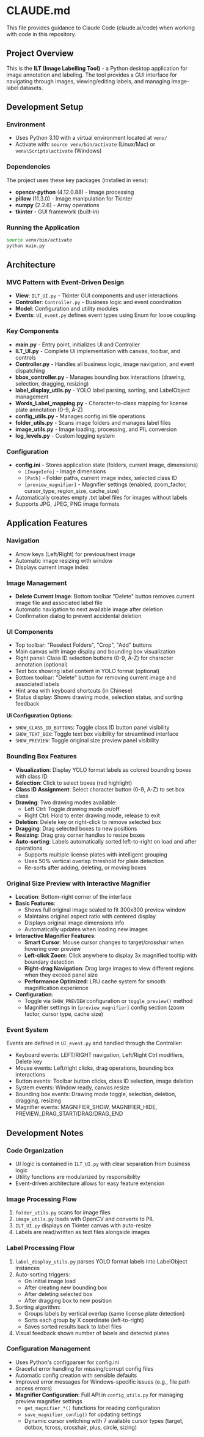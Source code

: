 # CLAUDE.md

This file provides guidance to Claude Code (claude.ai/code) when working with code in this repository.

## Project Overview

This is the **ILT (Image Labelling Tool)** - a Python desktop application for image annotation and labeling. The tool provides a GUI interface for navigating through images, viewing/editing labels, and managing image-label datasets.

## Development Setup

### Environment
- Uses Python 3.10 with a virtual environment located at `venv/`
- Activate with: `source venv/bin/activate` (Linux/Mac) or `venv\Scripts\activate` (Windows)

### Dependencies
The project uses these key packages (installed in venv):
- **opencv-python** (4.12.0.88) - Image processing
- **pillow** (11.3.0) - Image manipulation for Tkinter
- **numpy** (2.2.6) - Array operations
- **tkinter** - GUI framework (built-in)

### Running the Application
```bash
source venv/bin/activate
python main.py
```

## Architecture

### MVC Pattern with Event-Driven Design
- **View**: `ILT_UI.py` - Tkinter GUI components and user interactions
- **Controller**: `Controller.py` - Business logic and event coordination
- **Model**: Configuration and utility modules
- **Events**: `UI_event.py` defines event types using Enum for loose coupling

### Key Components
- **main.py** - Entry point, initializes UI and Controller
- **ILT_UI.py** - Complete UI implementation with canvas, toolbar, and controls
- **Controller.py** - Handles all business logic, image navigation, and event dispatching
- **bbox_controller.py** - Manages bounding box interactions (drawing, selection, dragging, resizing)
- **label_display_utils.py** - YOLO label parsing, sorting, and LabelObject management
- **Words_Label_mapping.py** - Character-to-class mapping for license plate annotation (0-9, A-Z)
- **config_utils.py** - Manages config.ini file operations
- **folder_utils.py** - Scans image folders and manages label files
- **image_utils.py** - Image loading, processing, and PIL conversion
- **log_levels.py** - Custom logging system

### Configuration
- **config.ini** - Stores application state (folders, current image, dimensions)
  - `[ImageInfo]` - Image dimensions
  - `[Path]` - Folder paths, current image index, selected class ID
  - `[preview_magnifier]` - Magnifier settings (enabled, zoom_factor, cursor_type, region_size, cache_size)
- Automatically creates empty .txt label files for images without labels
- Supports JPG, JPEG, PNG image formats

## Application Features

### Navigation
- Arrow keys (Left/Right) for previous/next image
- Automatic image resizing with window
- Displays current image index

### Image Management
- **Delete Current Image**: Bottom toolbar "Delete" button removes current image file and associated label file
- Automatic navigation to next available image after deletion
- Confirmation dialog to prevent accidental deletion

### UI Components
- Top toolbar: "Reselect Folders", "Crop", "Add" buttons
- Main canvas with image display and bounding box visualization
- Right panel: Class ID selection buttons (0-9, A-Z) for character annotation (optional)
- Text box showing label content in YOLO format (optional)
- Bottom toolbar: "Delete" button for removing current image and associated labels
- Hint area with keyboard shortcuts (in Chinese)
- Status display: Shows drawing mode, selection status, and sorting feedback

**UI Configuration Options:**
- `SHOW_CLASS_ID_BUTTONS`: Toggle class ID button panel visibility
- `SHOW_TEXT_BOX`: Toggle text box visibility for streamlined interface
- `SHOW_PREVIEW`: Toggle original size preview panel visibility

### Bounding Box Features
- **Visualization**: Display YOLO format labels as colored bounding boxes with class ID
- **Selection**: Click to select boxes (red highlight)
- **Class ID Assignment**: Select character button (0-9, A-Z) to set box class
- **Drawing**: Two drawing modes available:
  - Left Ctrl: Toggle drawing mode on/off
  - Right Ctrl: Hold to enter drawing mode, release to exit
- **Deletion**: Delete key or right-click to remove selected box
- **Dragging**: Drag selected boxes to new positions
- **Resizing**: Drag gray corner handles to resize boxes
- **Auto-sorting**: Labels automatically sorted left-to-right on load and after operations
  - Supports multiple license plates with intelligent grouping
  - Uses 50% vertical overlap threshold for plate detection
  - Re-sorts after adding, deleting, or moving boxes

### Original Size Preview with Interactive Magnifier
- **Location**: Bottom-right corner of the interface
- **Basic Features**:
  - Shows full original image scaled to fit 300x300 preview window
  - Maintains original aspect ratio with centered display
  - Displays original image dimensions info
  - Automatically updates when loading new images
- **Interactive Magnifier Features**:
  - **Smart Cursor**: Mouse cursor changes to target/crosshair when hovering over preview
  - **Left-click Zoom**: Click anywhere to display 3x magnified tooltip with boundary detection
  - **Right-drag Navigation**: Drag large images to view different regions when they exceed panel size
  - **Performance Optimized**: LRU cache system for smooth magnification experience
- **Configuration**: 
  - Toggle via `SHOW_PREVIEW` configuration or `toggle_preview()` method
  - Magnifier settings in `[preview_magnifier]` config section (zoom factor, cursor type, cache size)

### Event System
Events are defined in `UI_event.py` and handled through the Controller:
- Keyboard events: LEFT/RIGHT navigation, Left/Right Ctrl modifiers, Delete key
- Mouse events: Left/right clicks, drag operations, bounding box interactions
- Button events: Toolbar button clicks, class ID selection, image deletion
- System events: Window ready, canvas resize
- Bounding box events: Drawing mode toggle, selection, deletion, dragging, resizing
- Magnifier events: MAGNIFIER_SHOW, MAGNIFIER_HIDE, PREVIEW_DRAG_START/DRAG/DRAG_END

## Development Notes

### Code Organization
- UI logic is contained in `ILT_UI.py` with clear separation from business logic
- Utility functions are modularized by responsibility
- Event-driven architecture allows for easy feature extension

### Image Processing Flow
1. `folder_utils.py` scans for image files
2. `image_utils.py` loads with OpenCV and converts to PIL
3. `ILT_UI.py` displays on Tkinter canvas with auto-resize
4. Labels are read/written as text files alongside images

### Label Processing Flow
1. `label_display_utils.py` parses YOLO format labels into LabelObject instances
2. Auto-sorting triggers:
   - On initial image load
   - After creating new bounding box
   - After deleting selected box
   - After dragging box to new position
3. Sorting algorithm:
   - Groups labels by vertical overlap (same license plate detection)
   - Sorts each group by X coordinate (left-to-right)
   - Saves sorted results back to label files
4. Visual feedback shows number of labels and detected plates

### Configuration Management
- Uses Python's configparser for config.ini
- Graceful error handling for missing/corrupt config files
- Automatic config creation with sensible defaults
- Improved error messages for Windows-specific issues (e.g., file path access errors)
- **Magnifier Configuration**: Full API in `config_utils.py` for managing preview magnifier settings
  - `get_magnifier_*()` functions for reading configuration
  - `save_magnifier_config()` for updating settings
  - Dynamic cursor switching with 7 available cursor types (target, dotbox, tcross, crosshair, plus, circle, sizing)